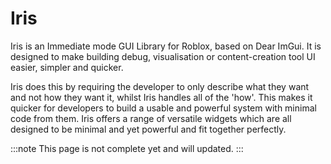 # Iris

Iris is an Immediate mode GUI Library for Roblox, based on Dear ImGui. It is designed to make building debug, visualisation or content-creation tool UI easier, simpler and quicker.

Iris does this by requiring the developer to only describe what they want and not how they want it, whilst Iris handles all of the 'how'. This makes it quicker for developers to build a usable and powerful system with minimal code from them. Iris offers a range of versatile widgets which are all designed to be minimal and yet powerful and fit together perfectly.

:::note
This page is not complete yet and will updated.
:::
